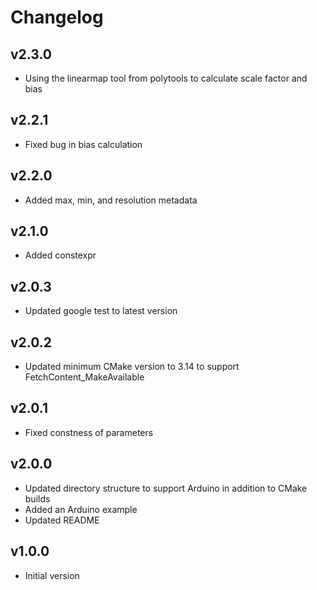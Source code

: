 # Changelog

## v2.3.0
- Using the linearmap tool from polytools to calculate scale factor and bias

## v2.2.1
- Fixed bug in bias calculation

## v2.2.0
- Added max, min, and resolution metadata

## v2.1.0
- Added constexpr

## v2.0.3
- Updated google test to latest version

## v2.0.2
- Updated minimum CMake version to 3.14 to support FetchContent_MakeAvailable

## v2.0.1
- Fixed constness of parameters

## v2.0.0
- Updated directory structure to support Arduino in addition to CMake builds
- Added an Arduino example
- Updated README

## v1.0.0
- Initial version
